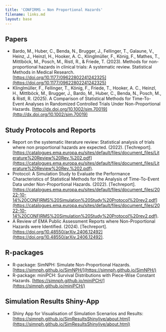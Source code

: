 ```yaml
---
title: 'CONFIRMS — Non Proportional Hazards'
filename: links.md
layout: base
--- 
```


## Papers

* Bardo, M., Huber, C., Benda, N., Brugger, J., Fellinger, T., Galaune, V., Heinz, J., Heinzl, H., Hooker, A. C., Klinglmüller, F., König, F., Mathes, T., Mittlböck, M., Posch, M., Ristl, R., & Friede, T. (2023). Methods for non-proportional hazards in clinical trials: A systematic review. Statistical Methods in Medical Research. [https://doi.org/10.1177/09622802241242325](https://doi.org/10.1177/09622802241242325)
* Klinglmüller, F., Fellinger, T., König, F., Friede, T., Hooker, A. C., Heinzl, H., Mittlböck, M., Brugger, J., Bardo, M., Huber, C., Benda, N., Posch, M., & Ristl, R. (2025). A Comparison of Statistical Methods for Time-To-Event Analyses in Randomized Controlled Trials Under Non-Proportional Hazards. [http://dx.doi.org/10.1002/sim.70019](http://dx.doi.org/10.1002/sim.70019)

## Study Protocols and Reports

* Report on the systematic literature review: Statistical analysis of trials where non proportional hazards are expected. (2022). [Techreport]. [https://catalogues.ema.europa.eu/sites/default/files/document_files/Literature%20Review%20Rev.%202.pdf](https://catalogues.ema.europa.eu/sites/default/files/document_files/Literature%20Review%20Rev.%202.pdf).
* Protocol: A Simulation Study to Evaluate the Performance Characteristics of Statistical Methods for the Analysis of Time-To-Event Data under Non-Proportional Hazards. (2022). [Techreport]. [https://catalogues.ema.europa.eu/sites/default/files/document_files/2022-10-14%20CONFIRMS%20Simulation%20Study%20Protocol%20rev2.pdf](https://catalogues.ema.europa.eu/sites/default/files/document_files/2022-10-14%20CONFIRMS%20Simulation%20Study%20Protocol%20rev2.pdf).
* A Review of EMA Public Assessment Reports where Non-Proportional Hazards were Identified. (2024). [Techreport]. [https://doi.org/10.48550/arXiv.2406.12492](https://doi.org/10.48550/arXiv.2406.12492).

## R-packages

* R-package: SimNPH: Simulate Non-Proportional Hazards. [https://simnph.github.io/SimNPH/](https://simnph.github.io/SimNPH/)
* R-package: miniPCH: Survival Distributions with Piece-Wise Constant Hazards. [https://simnph.github.io/miniPCH/](https://simnph.github.io/miniPCH/)

## Simulation Results Shiny-App

* Shiny App for Visualisation of Simulation Scenarios and Results: [https://simnph.github.io/SimResultsShinylive/about.html](https://simnph.github.io/SimResultsShinylive/about.html)
